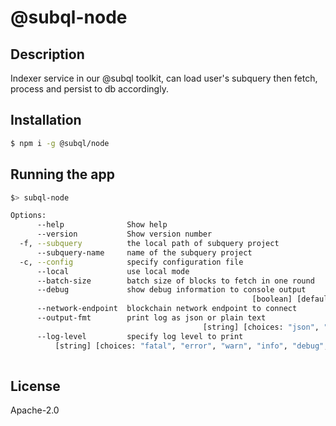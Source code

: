 # @subql-node
## Description

Indexer service in our @subql toolkit, can load user's subquery then fetch, process and persist to db accordingly.

## Installation

```bash
$ npm i -g @subql/node
```

## Running the app

```bash
$> subql-node

Options:
      --help              Show help                                    [boolean]
      --version           Show version number                          [boolean]
  -f, --subquery          the local path of subquery project            [string]
      --subquery-name     name of the subquery project                  [string]
  -c, --config            specify configuration file                    [string]
      --local             use local mode                               [boolean]
      --batch-size        batch size of blocks to fetch in one round    [number]
      --debug             show debug information to console output
                                                      [boolean] [default: false]
      --network-endpoint  blockchain network endpoint to connect        [string]
      --output-fmt        print log as json or plain text
                                           [string] [choices: "json", "colored"]
      --log-level         specify log level to print
          [string] [choices: "fatal", "error", "warn", "info", "debug", "trace",
                                                                       "silent"]
```

## License

Apache-2.0
